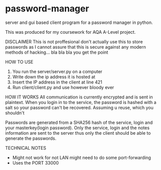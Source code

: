 # password-manager
server and gui based client program for a password manager in python.

This was produced for my coursework for AQA A-Level project.

DISCLAIMER
This is not proffesional don't actually use this to store passwords as I cannot assure that this is secure against any modern methods
of hacking... bla bla bla you get the point

HOW TO USE

1. You run the server/server.py on a computer
2. Write down the ip address it is hosted at
3. Insert the IP address in the client at line 421
4. Run client/client.py and use however bloody ever

HOW IT WORKS
All communication is currently encrypted and is sent in plaintext.
When you login in to the service, the password is hashed with a salt so your password can't be recovered. Assuming u reuse, which you shouldn't

Passwords are generated from a SHA256 hash of the service, login and your masterkey(login password).
Only the service, login and the notes information are sent to the server thus only the client should be able to generate the passwords.



TECHNICAL NOTES
- Might not work for not LAN might need to do some port-forwarding
- Uses the PORT 33000
